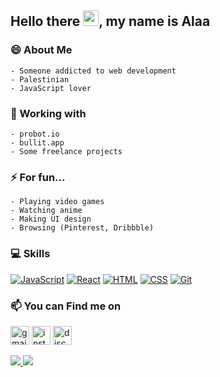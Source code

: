 <div align="left">
    
## Hello there <img src="https://user-images.githubusercontent.com/1303154/88677602-1635ba80-d120-11ea-84d8-d263ba5fc3c0.gif" width="25">, my name is Alaa
    
### 😄 About Me
    - Someone addicted to web development
    - Palestinian
    - JavaScript lover
### 🔭 Working with
    - probot.io
    - bullit.app
    - Some freelance projects
### ⚡ For fun...
    - Playing video games
    - Watching anime
    - Making UI design
    - Browsing (Pinterest, Dribbble)
### 💻 Skills
   [![JavaScript](https://img.shields.io/badge/-JavaScript-black?style=flat&logo=javascript&link=https://github.com/Alaa-Hijazi7)](https://github.com/Alaa-Hijazi7)
   [![React](https://img.shields.io/badge/-React-black?style=flat&logo=react&link=https://github.com/Alaa-Hijazi7)](https://github.com/Alaa-Hijazi7)
   [![HTML](https://img.shields.io/badge/-HTML5-E34F26?style=flat&logo=html5&logoColor=white&link=https://github.com/Alaa-Hijazi7)](https://github.com/Alaa-Hijazi7)
   [![CSS](https://img.shields.io/badge/-CSS3-1572B6?style=flat&logo=css3&link=https://github.com/Alaa-Hijazi7)](https://github.com/Alaa-Hijazi7)
   [![Git](https://img.shields.io/badge/-Git-black?style=flat&logo=git&link=https://github.com/Alaa-Hijazi7)](https://github.com/Alaa-Hijazi7)
   
   

### 📫 You can Find me on
<a href="mailto://hijazialaa67@gmail.com"><img src="https://www.google.com/gmail/about/static/images/logo-gmail.png?cache=1adba63" alt="gmail" width="30"></a>
<a href="https://www.instagram.com/devalaadeen/" target="blank"><img src="https://assets.stickpng.com/images/580b57fcd9996e24bc43c521.png" alt="instgram" width="30"></a>
<a href="https://discord.gg/6FmaSBBPdf"><img src="https://www.freepnglogos.com/uploads/discord-logo-png/discord-will-provide-official-verification-esports-team-4.png" alt="discord" width="30"></a>

<a href="https://github.com/Alaa-Hijazi7?tab=followers">
  <img src="https://img.shields.io/github/followers/Alaa-Hijazi7">
</a>
<a href="https://github.com/Alaa-Hijazi7">
   <img src="https://komarev.com/ghpvc/?username=Alaa-Hijazi7">
</a>

</div>
